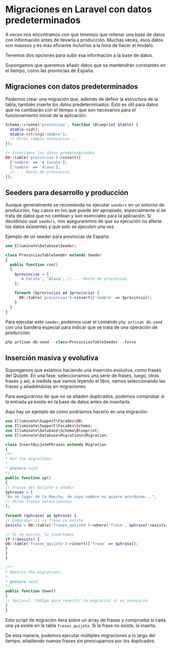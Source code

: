 # Migraciones en Laravel con datos predeterminados

A veces nos encontramos con que tenemos que rellenar una base de datos con información antes de llevarla a producción. Muchas veces, esos datos son masivos y es más eficiente incluirlos a la hora de hacer el modelo.

Tenemos dos opciones para subir esa información a la base de datos.

Supongamos que queremos añadir datos que se mantendrán constantes en el tiempo, como las provincias de España.

## Migraciones con datos predeterminados

Podemos crear una migración que, además de definir la estructura de la tabla, también inserte los datos predeterminados. Esto es útil para datos que no cambiarán con el tiempo o que son necesarios para el funcionamiento inicial de la aplicación.

``` php
Schema::create('provincias', function (Blueprint $table) {
  $table->id();
  $table->string('nombre');
  // Otros campos necesarios...
});

// Insertamos los datos predeterminados
DB::table('provincias')->insert([
  ['nombre' => 'A Coruña'],
  ['nombre' => 'Álava'],
  // ... Resto de provincias
]);
```

## Seeders para desarrollo y producción

Aunque generalmente se recomienda no ejecutar `seeders` en un entorno de producción, hay casos en los que puede ser apropiado, especialmente si se trata de datos que no cambian y son esenciales para la aplicación. Si decidimos usar `seeders`, nos aseguraremos de que su ejecución no afecte los datos existentes y que solo se ejecuten una vez.

Ejemplo de un seeder para provincias de España:

``` php
use Illuminate\Database\Seeder;

class ProvinciasTableSeeder extends Seeder
{
  public function run()
  {
    $provincias = [
      'A Coruña', 'Álava', // ... Resto de provincias
    ];

    foreach ($provincias as $provincia) {
      DB::table('provincias')->insert(['nombre' => $provincia]);
    }
  }
}
```

Para ejecutar este `seeder`, podemos usar el comando `php artisan db:seed` con una bandera especial para indicar que se trata de una operación de producción:

``` php
php artisan db:seed --class=ProvinciasTableSeeder --force
```

## Inserción masiva y evolutiva

Supongamos que estamos haciendo una inserción evolutiva, como frases del Quijote. En una fase, seleccionamos una serie de frases, luego, otras frases y así, a medida que vamos leyendo el libro, vamos seleccionando las frases y añadiéndolas en migraciones.

Para asegurarnos de que no se añaden duplicados, podemos comprobar si la entrada ya existe en la base de datos antes de insertarla.

Aquí hay un ejemplo de cómo podríamos hacerlo en una migración:

``` php
use Illuminate\Support\Facades\DB;
use Illuminate\Support\Facades\Schema;
use Illuminate\Database\Schema\Blueprint;
use Illuminate\Database\Migrations\Migration;

class InsertQuijotePhrases extends Migration
{
/**
* Run the migrations.
*
* @return void
*/
public function up()
{
// Frases del Quijote a añadir
$phrases = [
"En un lugar de la Mancha, de cuyo nombre no quiero acordarme...",
// Otras frases seleccionadas
];

foreach ($phrases as $phrase) {
// Comprobar si la frase ya existe
$exists = DB::table('frases_quijote')->where('frase', $phrase)->exists();

// Si no existe, la insertamos
if (!$exists) {
DB::table('frases_quijote')->insert(['frase' => $phrase]);
}
}
}

/**
* Reverse the migrations.
*
* @return void
*/
public function down()
{
// Opcional: Código para revertir la migración si es necesario
}
}
```

Este script de migración itera sobre un array de frases y comprueba si cada una ya existe en la tabla `frases_quijote`. Si la frase no existe, la inserta.

De esta manera, podemos ejecutar múltiples migraciones a lo largo del tiempo, añadiendo nuevas frases sin preocuparnos por los duplicados.
